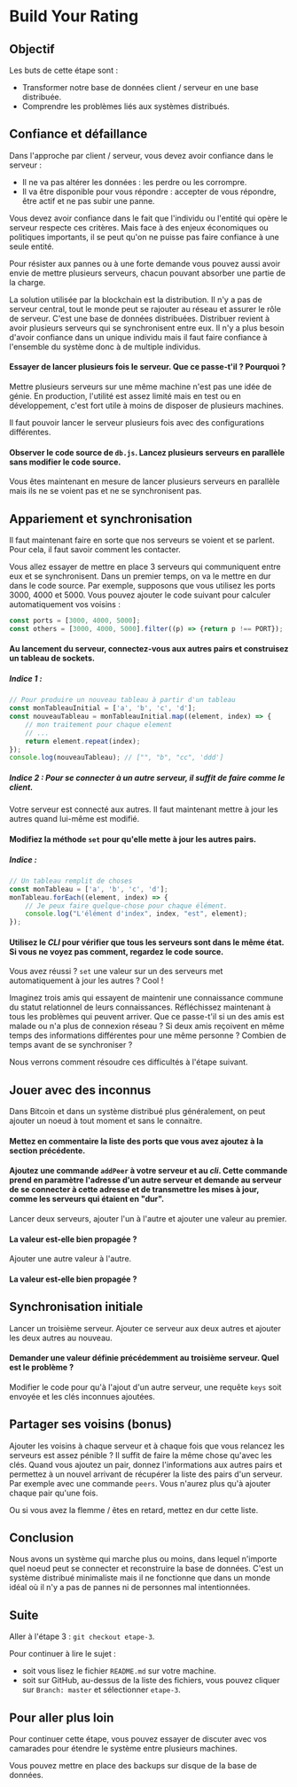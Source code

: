 # Build Your Rating

## Objectif

Les buts de cette étape sont :

* Transformer notre base de données client / serveur en une base distribuée.
* Comprendre les problèmes liés aux systèmes distribués.

## Confiance et défaillance

Dans l'approche par client / serveur, vous devez avoir confiance dans le serveur :

* Il ne va pas altérer les données : les perdre ou les corrompre.
* Il va être disponible pour vous répondre : accepter de vous répondre, être actif et ne pas subir une panne.

Vous devez avoir confiance dans le fait que l'individu ou l'entité qui opère le serveur respecte ces critères. Mais face à des enjeux économiques ou politiques importants, il se peut qu'on ne puisse pas faire confiance à une seule entité.

Pour résister aux pannes ou à une forte demande vous pouvez aussi avoir envie de mettre plusieurs serveurs, chacun pouvant absorber une partie de la charge.

La solution utilisée par la blockchain est la distribution. Il n'y a pas de serveur central, tout le monde peut se rajouter au réseau et assurer le rôle de serveur. C'est une base de données distribuées. Distribuer revient à avoir plusieurs serveurs qui se synchronisent entre eux. Il n'y a plus besoin d'avoir confiance dans un unique individu mais il faut faire confiance à l'ensemble du système donc à de multiple individus.

#### Essayer de lancer plusieurs fois le serveur. Que ce passe-t'il ? Pourquoi ?

Mettre plusieurs serveurs sur une même machine n'est pas une idée de génie. En production, l'utilité est assez limité mais en test ou en développement, c'est fort utile à moins de disposer de plusieurs machines.

Il faut pouvoir lancer le serveur plusieurs fois avec des configurations différentes.

#### Observer le code source de `db.js`. Lancez plusieurs serveurs en parallèle sans modifier le code source.

Vous êtes maintenant en mesure de lancer plusieurs serveurs en parallèle mais ils ne se voient pas et ne se synchronisent pas.

## Appariement et synchronisation

Il faut maintenant faire en sorte que nos serveurs se voient et se parlent. Pour cela, il faut savoir comment les contacter.

Vous allez essayer de mettre en place 3 serveurs qui communiquent entre eux et se synchronisent. Dans un premier temps, on va le mettre en dur dans le code source. Par exemple, supposons que vous utilisez les ports 3000, 4000 et 5000. Vous pouvez ajouter le code suivant pour calculer automatiquement vos voisins :

```Javascript
const ports = [3000, 4000, 5000];
const others = [3000, 4000, 5000].filter((p) => {return p !== PORT});
```

#### Au lancement du serveur, connectez-vous aux autres pairs et construisez un tableau de sockets.

##### Indice 1 :

```Javascript
// Pour produire un nouveau tableau à partir d'un tableau
const monTableauInitial = ['a', 'b', 'c', 'd'];
const nouveauTableau = monTableauInitial.map((element, index) => {
    // mon traitement pour chaque element
    // ...
    return element.repeat(index);
});
console.log(nouveauTableau); // ["", "b", "cc", 'ddd']
```

##### Indice 2 : Pour se connecter à un autre serveur, il suffit de faire comme le client.

Votre serveur est connecté aux autres. Il faut maintenant mettre à jour les autres quand lui-même est modifié.

#### Modifiez la méthode `set` pour qu'elle mette à jour les autres pairs.

##### Indice :
```Javascript
// Un tableau remplit de choses
const monTableau = ['a', 'b', 'c', 'd'];
monTableau.forEach((element, index) => {
    // Je peux faire quelque-chose pour chaque élément.
    console.log("L'élément d'index", index, "est", element);
});
```

#### Utilisez le *CLI* pour vérifier que tous les serveurs sont dans le même état. Si vous ne voyez pas comment, regardez le code source.

Vous avez réussi ? `set` une valeur sur un des serveurs met automatiquement à jour les autres ? Cool !

Imaginez trois amis qui essayent de maintenir une connaissance commune du statut relationnel de leurs connaissances. Réfléchissez maintenant à tous les problèmes qui peuvent arriver. Que ce passe-t'il si un des amis est malade ou n'a plus de connexion réseau ? Si deux amis reçoivent en même temps des informations différentes pour une même personne ? Combien de temps avant de se synchroniser ?

Nous verrons comment résoudre ces difficultés à l'étape suivant.

## Jouer avec des inconnus

Dans Bitcoin et dans un système distribué plus généralement, on peut ajouter un noeud à tout moment et sans le connaitre.

#### Mettez en commentaire la liste des ports que vous avez ajoutez à la section précédente.
#### Ajoutez une commande `addPeer` à votre serveur et au *cli*. Cette commande prend en paramètre l'adresse d'un autre serveur et demande au serveur de se connecter à cette adresse et de transmettre les mises à jour, comme les serveurs qui étaient en "dur".

Lancer deux serveurs, ajouter l'un à l'autre et ajouter une valeur au premier.

#### La valeur est-elle bien propagée ?

Ajouter une autre valeur à l'autre.

#### La valeur est-elle bien propagée ?

## Synchronisation initiale

Lancer un troisième serveur. Ajouter ce serveur aux deux autres et ajouter les deux autres au nouveau.

#### Demander une valeur définie précédemment au troisième serveur. Quel est le problème ?

Modifier le code pour qu'à l'ajout d'un autre serveur, une requête `keys` soit envoyée et les clés inconnues ajoutées.

## Partager ses voisins (bonus)

Ajouter les voisins à chaque serveur et à chaque fois que vous relancez les serveurs est assez pénible ? Il suffit de faire la même chose qu'avec les clés. Quand vous ajoutez un pair, donnez l'informations aux autres pairs et permettez à un nouvel arrivant de récupérer la liste des pairs d'un serveur. Par exemple avec une commande `peers`. Vous n'aurez plus qu'à ajouter chaque pair qu'une fois.

Ou si vous avez la flemme / êtes en retard, mettez en dur cette liste.

## Conclusion

Nous avons un système qui marche plus ou moins, dans lequel n'importe quel noeud peut se connecter et reconstruire la base de données. C'est un système distribué minimaliste mais il ne fonctionne que dans un monde idéal où il n'y a pas de pannes ni de personnes mal intentionnées.

## Suite

Aller à l'étape 3 : `git checkout etape-3`.

Pour continuer à lire le sujet :

* soit vous lisez le fichier `README.md` sur votre machine.
* soit sur GitHub, au-dessus de la liste des fichiers, vous pouvez cliquer sur `Branch: master` et sélectionner `etape-3`.

## Pour aller plus loin

Pour continuer cette étape, vous pouvez essayer de discuter avec vos camarades pour étendre le système entre plusieurs machines.

Vous pouvez mettre en place des backups sur disque de la base de données.
